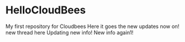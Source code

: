 # HelloCloudBees
My first repository for Cloudbees
Here it goes the new updates now on!
new thread here
Updating new info!
New info again1!
